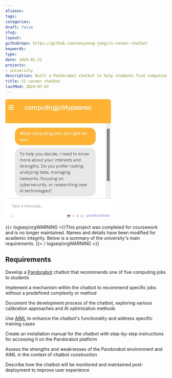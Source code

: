 ```yaml
---
aliases: 
tags:
categories:
draft: false
slug: 
layout: 
githubrepo: https://github.com/wonyoung-jang/cs-career-chatbot
keywords: 
type: 
date: 2024-01-22
projects:
- university
description: Built a Pandorabot chatbot to help students find computing jobs matching their skills, assisting a university career advisor
title: CS career chatbot
lastMod: 2024-07-07
---
```

![pandorabots.webp](/assets/pandorabots.webp)

{{< logseq/orgWARNING >}}This project was completed for coursework and is no longer maintained. Names and details have been modified for academic integrity. Below is a summary of the university's main requirements.
{{< / logseq/orgWARNING >}}

## Requirements

Develop a [Pandorabot](https://home.pandorabots.com/home.html) chatbot that recommends one of five computing jobs to students

Implement a mechanism within the chatbot to recommend specific jobs without a predefined complexity or method

Document the development process of the chatbot, exploring various calibration approaches and AI optimization methods

Use [AIML](http://www.aiml.foundation/doc.html) to enhance the chatbot's functionality and address specific training cases

Create an installation manual for the chatbot with step-by-step instructions for accessing it on the Pandorabot platform

Assess the strengths and weaknesses of the Pandorabot environment and AIML in the context of chatbot construction

Describe how the chatbot will be monitored and maintained post-deployment to improve user experience

